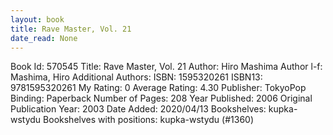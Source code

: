 ```yaml
---
layout: book
title: Rave Master, Vol. 21
date_read: None
---
```


Book Id: 570545
Title: Rave Master, Vol. 21
Author: Hiro Mashima
Author l-f: Mashima, Hiro
Additional Authors: 
ISBN: 1595320261
ISBN13: 9781595320261
My Rating: 0
Average Rating: 4.30
Publisher: TokyoPop
Binding: Paperback
Number of Pages: 208
Year Published: 2006
Original Publication Year: 2003
Date Added: 2020/04/13
Bookshelves: kupka-wstydu
Bookshelves with positions: kupka-wstydu (#1360)

